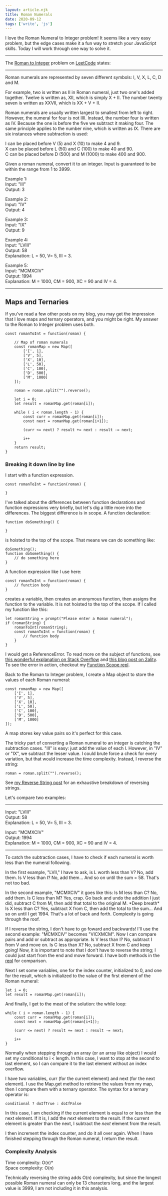 ```yaml
---
layout: article.njk 
title: Roman Numerals
date: 2020-09-12
tags: ['write', 'js']
---
```

I love the Roman Numeral to Integer problem! It seems like a very easy problem, but the edge cases make it a fun way to stretch your JavaScript skills. Today I will work through one way to solve it.

<!-- excerpt -->

---

The [Roman to Integer](https://leetcode.com/problems/roman-to-integer/) problem on [LeetCode](https://leetcode.com/) states: 

---

Roman numerals are represented by seven different symbols: I, V, X, L, C, D and M.

For example, two is written as II in Roman numeral, just two one's added together. Twelve is written as, XII, which is simply X + II. The number twenty seven is written as XXVII, which is XX + V + II.

Roman numerals are usually written largest to smallest from left to right. However, the numeral for four is not IIII. Instead, the number four is written as IV. Because the one is before the five we subtract it making four. The same principle applies to the number nine, which is written as IX. There are six instances where subtraction is used:

I can be placed before V (5) and X (10) to make 4 and 9.  
X can be placed before L (50) and C (100) to make 40 and 90.  
C can be placed before D (500) and M (1000) to make 400 and 900.  

Given a roman numeral, convert it to an integer. Input is guaranteed to be within the range from 1 to 3999.

Example 1:  
Input: "III"  
Output: 3  

Example 2:  
Input: "IV"  
Output: 4  

Example 3:  
Input: "IX"  
Output: 9  

Example 4:  
Input: "LVIII"  
Output: 58  
Explanation: L = 50, V= 5, III = 3.  

Example 5:  
Input: "MCMXCIV"  
Output: 1994  
Explanation: M = 1000, CM = 900, XC = 90 and IV = 4.  

---

## Maps and Ternaries

If you've read a few other posts on my blog, you may get the impression that I love maps and ternary operators, and you might be right. My answer to the Roman to Integer problem uses both.

    const romanToInt = function(roman) {
        
        // Map of roman numerals
        const romanMap = new Map([
            ['I', 1],
            ['V', 5],
            ['X', 10],
            ['L', 50],
            ['C', 100],
            ['D', 500],
            ['M', 1000]
        ]);

        roman = roman.split("").reverse();
        
        let i = 0;
        let result = romanMap.get(roman[i]);

        while ( i < roman.length - 1) {
            const curr = romanMap.get(roman[i]);
            const next = romanMap.get(roman[i+1]);

            (curr <= next) ? result += next : result -= next;

            i++
        }
        return result;
    }

### Breaking it down line by line

I start with a function expression. 

    const romanToInt = function(roman) {

    }

I've talked about the differences between function declarations and function expressions very briefly, but let's dig a little more into the differences. The biggest difference is in scope. A function declaration:

    function doSomething() {

    }

is hoisted to the top of the scope. That means we can do something like:

    doSomething();
    function doSomething() {
        // do something here
    }

A function expression like I use here:

    const romanToInt = function(roman) {
        // function body
    }

creates a variable, then creates an anonymous function, then assigns the function to the variable. It is not hoisted to the top of the scope. If I called my function like this:

    let romanString = prompt("Please enter a Roman numeral");
    if (romanString) {
        romanToInt(romanString);
        const romanToInt = function(roman) {
            // function body
        }
    }

I would get a ReferenceError. To read more on the subject of functions, see [this wonderful explanation on Stack Overflow](https://stackoverflow.com/questions/33040703/proper-use-of-const-for-defining-functions-in-javascript) and [this blog post on 2ality](https://2ality.com/2015/02/es6-scoping.html). To see the error in action, checkout my [Function Scope repl](https://repl.it/@ekelseya/FunctionScope#index.js).

Back to the Roman to Integer problem, I create a Map object to store the values of each Roman numeral:

    const romanMap = new Map([
        ['I', 1],
        ['V', 5],
        ['X', 10],
        ['L', 50],
        ['C', 100],
        ['D', 500],
        ['M', 1000]
    ]);

A map stores key value pairs so it's perfect for this case.

The tricky part of converting a Roman numeral to an integer is catching the subtraction cases. "III" is easy: just add the value of each I. However, in "IV" or "IX", we subtract the lesser value. I could brute force a check for every variation, but that would increase the time complexity. Instead, I reverse the string:

    roman = roman.split("").reverse();

See [my Reverse String post](/blog/posts/2020/post-4) for an exhaustive breakdown of reversing strings.

Let's compare two examples:

---

Input: "LVIII"  
Output: 58  
Explanation: L = 50, V= 5, III = 3.  

Input: "MCMXCIV"  
Output: 1994  
Explanation: M = 1000, CM = 900, XC = 90 and IV = 4.  

---

To catch the subtraction cases, I have to check if each numeral is worth less than the numeral following.

In the first example, "LVII," I have to ask, is L worth less than V? No, add them. Is V less than I? No, add them... And so on until the sum = 58. That's not too bad.

In the second example, "MCMXCIV" it goes like this: Is M less than C? No, add them. Is C less than M? Yes, crap. Go back and undo the addition I just did, subtract C from M, then add that total to the original M. \*Deep breath\* Is X less than C? Yes, subtract X from C, then add the total to the sum... And so on until I get 1994. That's a lot of back and forth. Complexity is going through the roof.

If I reverse the string, I don't have to go foward and backwards! I'll use the second example: "MCMXCIV" becomes "VICXMCM". Now I can compare pairs and add or subtract as appropriate. Is V less than I? No, subtract I from V and move on. Is C less than X? No, subtract X from C and keep going! Now, it is important to note that I don't have to reverse the string; I could just start from the end and move forward. I have both methods in the [repl](https://repl.it/@ekelseya/RomanToInteger#index.js) for comparison.

Next I set some variables, one for the index counter, initialized to 0, and one for the result, which is initialized to the value of the first element of the Roman numeral:

    let i = 0;
    let result = romanMap.get(roman[i]);

And finally, I get to the meat of the solution: the while loop:

    while ( i < roman.length - 1) {
        const curr = romanMap.get(roman[i]);
        const next = romanMap.get(roman[i+1]);

        (curr <= next) ? result += next : result -= next;

        i++
    }

Normally when stepping through an array (or an array like object) I would set my conditional to i < length. In this case, I want to stop at the second to last element, so I can compare it to the last element without an index overflow.

I have two variables, curr (for the current element) and next (for the next element). I use the Map.get method to retrieve the values from my map, then I compare them with a ternary operator. The syntax for a ternary operator is:

    conditional ? doIfTrue : doIfFalse

In this case, I am checking if the current element is equal to or less than the next element. If it is, I add the *next* element to the result. If the current element is greater than the next, I subtract the *next* element from the result.

I then increment the index counter, and do it all over again. When I have finished stepping through the Roman numeral, I return the result.

### Complexity Analysis

Time complexity: O(n)*  
Space complexity: O(n)

Technically reversing the string adds O(n) complexity, but since the longest possible Roman numeral can only be 13 characters long, and the largest value is 3999, I am not including it in this analysis.